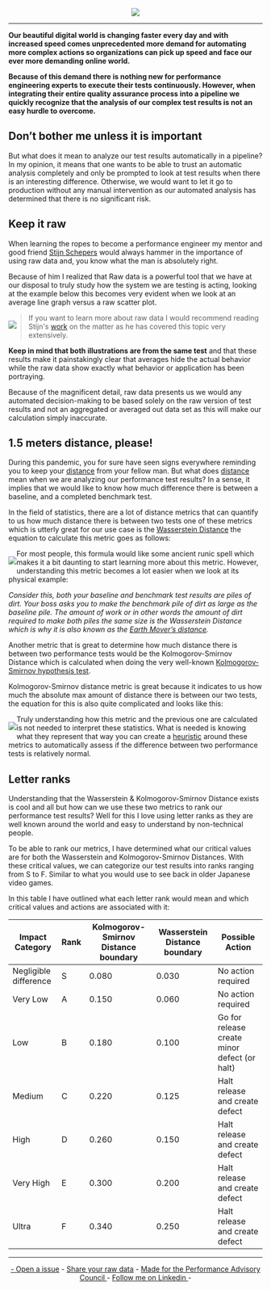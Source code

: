 <!-- LOGO -->
<p align="center">
  <img src="https://github.com/JoeyHendricks/automated-performance-test-result-analysis/blob/master/media/images/banner.png?raw=true"/>
</p>

___

**Our beautiful digital world is changing faster every day and with increased speed comes unprecedented more demand for 
automating more complex actions so organizations can pick up speed and face our ever more demanding online world.**

**Because of this demand there is nothing new for performance engineering experts to execute their tests continuously. 
However, when integrating their entire quality assurance process into a pipeline we quickly recognize that the analysis 
of our complex test results is not an easy hurdle to overcome.**

## Don’t bother me unless it is important

But what does it mean to analyze our test results automatically in a pipeline? In my opinion, it means that one 
wants to be able to trust an automatic analysis completely and only be prompted to look at test results when there 
is an interesting difference. Otherwise, we would want to let it go to production without any manual intervention as our 
automated analysis has determined that there is no significant risk. 

## Keep it raw

When learning the ropes to become a performance engineer my mentor and good friend 
[Stijn Schepers](https://www.linkedin.com/in/stijnschepers/) would always hammer in the importance of using raw data 
and, you know what the man is absolutely right.

Because of him I realized that Raw data is a powerful tool that we have at our disposal to truly study how the 
system we are testing is acting, looking at the example below this becomes very evident when we look at an average 
line graph versus a raw scatter plot.

<!-- Raw Data Vs Averages animation -->
<p style="float: left;">
    <img src="https://github.com/JoeyHendricks/automated-performance-test-result-analysis/blob/master/media/gif/averages-vs-raw-data.gif?raw=true"/>
</p>

> If you want to learn more about raw data I would recommend reading Stijn's 
> [work](https://www.linkedin.com/pulse/performance-testing-act-like-detective-use-raw-data-stijn-schepers/) 
> on the matter as he has covered this topic very extensively.

**Keep in mind that both illustrations are from the same test** and that these results make it painstakingly clear 
that averages hide the actual behavior while the raw data show exactly what behavior or application has been portraying. 

Because of the magnificent detail, raw data presents us we would any automated decision-making to be based solely 
on the raw version of test results and not an aggregated or averaged out data set as this will make our calculation 
simply inaccurate. 

## 1.5 meters distance, please!

During this pandemic, you for sure have seen signs everywhere reminding you to keep your 
[distance](https://en.wikipedia.org/wiki/Statistical_distance)  from your fellow man. But what does 
[distance](https://en.wikipedia.org/wiki/Statistical_distance)  mean when we are analyzing our performance test 
results? In a sense, it implies that we would like to know how much difference there is between a baseline, and a 
completed benchmark test.

In the field of statistics, there are a lot of distance metrics that can quantify to us how much distance there is 
between two tests one of these metrics which is utterly great for our use case is the 
[Wasserstein Distance](https://en.wikipedia.org/wiki/Wasserstein_metric) the equation to calculate this metric goes 
as follows:

<!-- Wasserstein distance equation -->
<p style="float: left;">
  <img src="https://github.com/JoeyHendricks/automated-performance-test-result-analysis/blob/master/media/images/wasserstein_distance_equation.png"/>
</p>

For most people, this formula would like some ancient runic spell which makes it a bit daunting to start learning 
more about this metric. However, understanding this metric becomes a lot easier when we look at its physical example:

*Consider this, both your baseline and benchmark test results are piles of dirt. Your boss asks you to make the 
benchmark pile of dirt as large as the baseline pile. The amount of work or in other words the amount of dirt required 
to make both piles the same size is the Wasserstein Distance which is why it is also known as the 
[Earth Mover’s distance](https://en.wikipedia.org/wiki/Earth_mover%27s_distance).*

Another metric that is great to determine how much distance there is between two performance tests would be the 
Kolmogorov-Smirnov Distance which is calculated when doing the very well-known 
[Kolmogorov-Smirnov hypothesis test](https://en.wikipedia.org/wiki/Kolmogorov%E2%80%93Smirnov_test).

Kolmogorov-Smirnov distance metric is great because it indicates to us how much the absolute max amount of 
distance there is between our two tests, the equation for this is also quite complicated and looks like this:

<!-- KS distance equation -->
<p style="float: left;">
  <img src="https://github.com/JoeyHendricks/automated-performance-test-result-analysis/blob/master/media/images/kolmogorov_smirnov_distance_equation.png"/>
</p>

Truly understanding how this metric and the previous one are calculated is not needed to interpret these 
statistics. What is needed is knowing what they represent that way you can create a 
[heuristic](https://en.wikipedia.org/wiki/Heuristic) around these metrics to automatically assess if the 
difference between two performance tests is relatively normal.

## Letter ranks 

Understanding that the Wasserstein & Kolmogorov-Smirnov Distance exists is cool and all but how can we use these two 
metrics to rank our performance test results? Well for this I love using letter ranks as they are well known around 
the world and easy to understand by non-technical people.

To be able to rank our metrics, I have determined what our critical values are for both the Wasserstein and 
Kolmogorov-Smirnov Distances. With these critical values, we can categorize our test results into ranks ranging 
from S to F. Similar to what you would use to see back in older Japanese video games. 

In this table I have outlined what each letter rank would mean and which critical values and actions are associated 
with it:

| Impact Category  | Rank | Kolmogorov-Smirnov Distance boundary | Wasserstein Distance boundary | Possible Action |
|-----------|------|--------------------------------------|-------------------------------|-----------------|
| Negligible difference | S | 0.080 | 0.030 | No action required |
| Very Low | A | 0.150 | 0.060 | No action required |
| Low | B | 0.180 | 0.100 | Go for release create minor defect (or halt) |
| Medium | C | 0.220 | 0.125 | Halt release and create defect |
| High | D | 0.260 | 0.150 | Halt release and create defect |
| Very High | E | 0.300 | 0.200 | Halt release and create defect |
| Ultra | F | 0.340 | 0.250 | Halt release and create defect |

___
<!-- FOOTER -->
<p align="center">
    <a href="https://github.com/JoeyHendricks/automated-performance-test-result-analysis/issues">- Open a issue</a> -
    <a href="https://github.com/JoeyHendricks/automated-performance-test-result-analysis/blob/master/texts/contributing_data.md"> Share your raw data</a> -
    <a href="https://events.tricentis.com/pac/home">Made for the Performance Advisory Council </a> -
    <a href="https://www.linkedin.com/in/joey-hendricks/">Follow me on Linkedin </a> -
</p>

